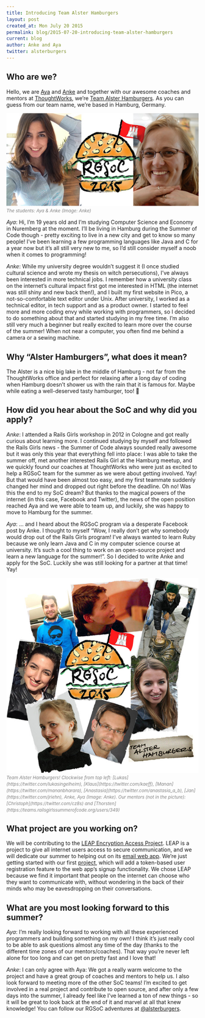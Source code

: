 ```yaml
---
title: Introducing Team Alster Hamburgers
layout: post
created_at: Mon July 20 2015
permalink: blog/2015-07-20-introducing-team-alster-hamburgers
current: blog
author: Anke and Aya
twitter: alsterburgers
---
```




Who are we?
---------------------------

Hello, we are [Aya](https://teams.railsgirlssummerofcode.org/users/472) and [Anke](http://www.twitter.com/ankonym) and together with our awesome coaches and mentors at [ThoughtWorks](http://www.thoughtworks.com), we’re [Team Alster Hamburgers](https://teams.railsgirlssummerofcode.org/teams/52). As you can guess from our team name, we’re based in Hamburg, Germany.

<img src="/img/blog/2015/team-alsterhamburgers.jpg" alt="Team Alster Hamburgers" width="600">
<br><font color="grey"><small><i>The students: Aya & Anke (Image: Anke)</i></small></font> 

*Aya*: Hi, I’m 19 years old and I’m studying Computer Science and Economy in Nuremberg at the moment. I’ll be living in Hamburg during the Summer of Code though - pretty exciting to live in a new city and get to know so many people! I’ve been learning a few programming languages like Java and C for a year now but it’s all still very new to me, so I’d still consider myself a noob when it comes to programming! 

*Anke*: While my university degree wouldn’t suggest it (I once studied cultural science and wrote my thesis on witch persecutions), I’ve always been interested in more technical jobs. I remember how a university class on the internet’s cultural impact first got me interested in HTML (the internet was still shiny and new back then!), and I built my first website in Pico, a not-so-comfortable text editor under Unix. After university, I worked as a technical editor, in tech support and as a product owner. I started to feel more and more coding envy while working with programmers, so I decided to do something about that and started studying in my free time. I’m also still very much a beginner but really excited to learn more over the course of the summer! When not near a computer, you often find me behind a camera or a sewing machine. 


Why “Alster Hamburgers”, what does it mean?
---------------------------
The Alster is a nice big lake in the middle of Hamburg - not far from the ThoughtWorks office and perfect for relaxing after a long day of coding when Hamburg doesn’t shower us with the rain that it is famous for. Maybe while eating a well-deserved tasty hamburger, too! :hamburger:


How did you hear about the SoC and why did you apply?
---------------------------

*Anke*: I attended a Rails Girls workshop in 2012 in Cologne and got really curious about learning more. I continued studying by myself and followed the Rails Girls news - the Summer of Code always sounded really awesome but it was only this year that everything fell into place: I was able to take the summer off, met another interested Rails Girl at the Hamburg meetup, and we quickly found our coaches at ThoughtWorks who were just as excited to help a RGSoC team for the summer as we were about getting involved. Yay! But that would have been almost too easy, and my first teammate suddenly changed her mind and dropped out right before the deadline. Oh no! Was this the end to my SoC dream? But thanks to the magical powers of the internet (in this case, Facebook and Twitter), the news of the open position reached Aya and we were able to team up, and luckily, she was happy to move to Hamburg for the summer.

*Aya*: … and I heard about the RGSoC program via a desperate Facebook post by Anke. I thought to myself “Wow, I really don’t get why somebody would drop out of the Rails Girls program! I’ve always wanted to learn Ruby because we only learn Java and C in my computer science course at university. It’s such a cool thing to work on an open-source project and learn a new language for the summer!”. So I decided to write Anke and apply for the SoC. Luckily she was still looking for a partner at that time! Yay!

<img src="/img/blog/2015/alsterhamburgers-with-coaches.jpg" alt="Team Alster Hamburgers" width="600">
<br><font color="grey"><small><i>Team Alster Hamburgers! Clockwise from top left: [Lukas](https://twitter.com/lukasingelheim), [Klaus](https://twitter.com/kaeff), [Manan](https://twitter.com/mananbharara), [Anastasia](https://twitter.com/anastasia_a_b), [Jan](https://twitter.com/jriehn), Anke, Aya (Image: Anke). Our mentors (not in the picture): [Christoph](https://twitter.com/cz8s) and [Thorsten](https://teams.railsgirlssummerofcode.org/users/349)</i></small></font> 


What project are you working on?
---------------------------

We will be contributing to the [LEAP Encryption Access Project](http://leap.se). LEAP is a project to give all internet users access to secure communication, and we will dedicate our summer to helping out on its [email web app](https://leap.se/en/docs/design/overview#web-app). We’re just getting started with our first [project](https://leap.se/en/docs/get-involved/project-ideas#add-support-for-token-based-user-registration), which will add a token-based user registration feature to the web app’s signup functionality.  We chose LEAP because we find it important that people on the internet can choose who they want to communicate with, without wondering in the back of their minds who may be eavesdropping on their conversations.


What are you most looking forward to this summer?
---------------------------

*Aya*: I’m really looking forward to working with all these experienced programmers and building something on my own! I think it’s just really cool to be able to ask questions almost any time of the day (thanks to the different time zones of our mentors/coaches). That way you’re never left alone for too long and can get on pretty fast and I love that!

*Anke*: I can only agree with Aya: We got a really warm welcome to the project and have a great group of coaches and mentors to help us. I also look forward to meeting more of the other SoC teams! I’m excited to get involved in a real project and contribute to open source, and after only a few days into the summer, I already feel like I’ve learned a ton of new things - so it will be great to look back at the end of it and marvel at all that knew knowledge! 
You can follow our RGSoC adventures at [@alsterburgers](https://twitter.com/alsterburgers).
